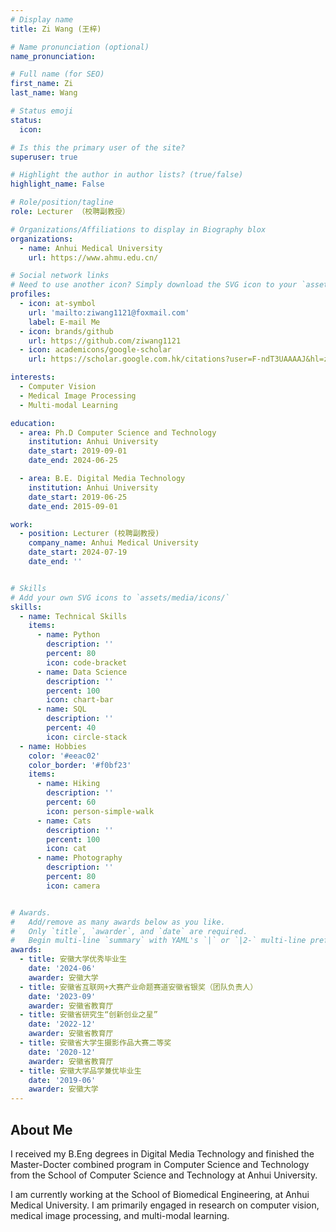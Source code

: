 ```yaml
---
# Display name
title: Zi Wang (王梓)

# Name pronunciation (optional)
name_pronunciation: 

# Full name (for SEO)
first_name: Zi
last_name: Wang

# Status emoji
status:
  icon: 

# Is this the primary user of the site?
superuser: true

# Highlight the author in author lists? (true/false)
highlight_name: False

# Role/position/tagline
role: Lecturer （校聘副教授）

# Organizations/Affiliations to display in Biography blox
organizations:
  - name: Anhui Medical University
    url: https://www.ahmu.edu.cn/

# Social network links
# Need to use another icon? Simply download the SVG icon to your `assets/media/icons/` folder.
profiles:
  - icon: at-symbol
    url: 'mailto:ziwang1121@foxmail.com'
    label: E-mail Me
  - icon: brands/github
    url: https://github.com/ziwang1121
  - icon: academicons/google-scholar
    url: https://scholar.google.com.hk/citations?user=F-ndT3UAAAAJ&hl=zh-CN

interests:
  - Computer Vision
  - Medical Image Processing
  - Multi-modal Learning

education:
  - area: Ph.D Computer Science and Technology 
    institution: Anhui University
    date_start: 2019-09-01
    date_end: 2024-06-25

  - area: B.E. Digital Media Technology 
    institution: Anhui University
    date_start: 2019-06-25
    date_end: 2015-09-01

work:
  - position: Lecturer (校聘副教授)
    company_name: Anhui Medical University
    date_start: 2024-07-19
    date_end: ''


# Skills
# Add your own SVG icons to `assets/media/icons/`
skills:
  - name: Technical Skills
    items:
      - name: Python
        description: ''
        percent: 80
        icon: code-bracket
      - name: Data Science
        description: ''
        percent: 100
        icon: chart-bar
      - name: SQL
        description: ''
        percent: 40
        icon: circle-stack
  - name: Hobbies
    color: '#eeac02'
    color_border: '#f0bf23'
    items:
      - name: Hiking
        description: ''
        percent: 60
        icon: person-simple-walk
      - name: Cats
        description: ''
        percent: 100
        icon: cat
      - name: Photography
        description: ''
        percent: 80
        icon: camera


# Awards.
#   Add/remove as many awards below as you like.
#   Only `title`, `awarder`, and `date` are required.
#   Begin multi-line `summary` with YAML's `|` or `|2-` multi-line prefix and indent 2 spaces below.
awards:
  - title: 安徽大学优秀毕业生
    date: '2024-06'
    awarder: 安徽大学
  - title: 安徽省互联网+大赛产业命题赛道安徽省银奖（团队负责人）
    date: '2023-09'
    awarder: 安徽省教育厅
  - title: 安徽省研究生“创新创业之星”
    date: '2022-12'
    awarder: 安徽省教育厅
  - title: 安徽省大学生摄影作品大赛二等奖
    date: '2020-12'
    awarder: 安徽省教育厅
  - title: 安徽大学品学兼优毕业生
    date: '2019-06'
    awarder: 安徽大学
---
```

## About Me

I received my B.Eng degrees in Digital Media Technology and finished the Master-Docter combined program in Computer Science and Technology from the School of Computer Science and Technology at Anhui University. 

I am currently working at the School of Biomedical Engineering, at Anhui Medical University. I am primarily engaged in research on computer vision, medical image processing, and multi-modal learning.
